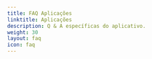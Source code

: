 ```yaml
---
title: FAQ Aplicações
linktitle: Aplicações
description: Q & A específicas do aplicativo.
weight: 30
layout: faq
icon: faq
---
```

